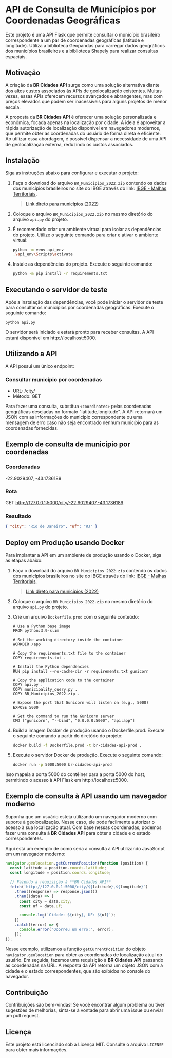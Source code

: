 # API de Consulta de Municípios por Coordenadas Geográficas

Este projeto é uma API Flask que permite consultar o município brasileiro correspondente a um par de coordenadas geográficas (latitude e longitude). Utiliza a biblioteca Geopandas para carregar dados geográficos dos municípios brasileiros e a biblioteca Shapely para realizar consultas espaciais.

## Motivação

A criação da **BR Cidades API** surge como uma solução alternativa diante dos altos custos associados às APIs de geolocalização existentes. Muitas vezes, essas APIs oferecem recursos avançados e abrangentes, mas com preços elevados que podem ser inacessíveis para alguns projetos de menor escala.

A proposta da **BR Cidades API** é oferecer uma solução personalizada e econômica, focada apenas na localização por cidade. A ideia é aproveitar a rápida autorização de localização disponível em navegadores modernos, que permite obter as coordenadas do usuário de forma direta e eficiente. Ao utilizar essa abordagem, é possível dispensar a necessidade de uma API de geolocalização externa, reduzindo os custos associados.

## Instalação

Siga as instruções abaixo para configurar e executar o projeto:

1. Faça o download do arquivo `BR_Municipios_2022.zip` contendo os dados dos municípios brasileiros no site do IBGE através do link: [IBGE - Malhas Territoriais](https://www.ibge.gov.br/geociencias/organizacao-do-territorio/malhas-territoriais/15774-malhas.html).

   > [Link direto para municípios (2022)](https://geoftp.ibge.gov.br/organizacao_do_territorio/malhas_territoriais/malhas_municipais/municipio_2022/Brasil/BR/BR_Municipios_2022.zip)

2. Coloque o arquivo `BR_Municipios_2022.zip` no mesmo diretório do arquivo `api.py` do projeto.

3. É recomendado criar um ambiente virtual para isolar as dependências do projeto. Utilize o seguinte comando para criar e ativar o ambiente virtual:

   ```bash
   python -m venv api_env
   .\api_env\Scripts\activate
   ```

4. Instale as dependências do projeto. Execute o seguinte comando:

   ```bash
   python -m pip install -r requirements.txt
   ```

## Executando o servidor de teste

Após a instalação das dependências, você pode iniciar o servidor de teste para consultar os municípios por coordenadas geográficas. Execute o seguinte comando:

```bash
python api.py
```

O servidor será iniciado e estará pronto para receber consultas. A API estará disponível em http://localhost:5000.

## Utilizando a API

A API possui um único endpoint:

### Consultar município por coordenadas

- URL: /city/<coordinates>
- Método: GET

Para fazer uma consulta, substitua `<coordinates>` pelas coordenadas geográficas desejadas no formato "latitude,longitude". A API retornará um JSON com as informações do município correspondente ou uma mensagem de erro caso não seja encontrado nenhum município para as coordenadas fornecidas.

## Exemplo de consulta de município por coordenadas

### Coordenadas

-22.9029407, -43.1736189

### Rota

GET http://127.0.0.1:5000/city/-22.9029407,-43.1736189

### Resultado

```json
{ "city": "Rio de Janeiro", "uf": "RJ" }
```

## Deploy em Produção usando Docker

Para implantar a API em um ambiente de produção usando o Docker, siga as etapas abaixo:

1. Faça o download do arquivo `BR_Municipios_2022.zip` contendo os dados dos municípios brasileiros no site do IBGE através do link: [IBGE - Malhas Territoriais](https://www.ibge.gov.br/geociencias/organizacao-do-territorio/malhas-territoriais/15774-malhas.html).

   > [Link direto para municípios (2022)](https://geoftp.ibge.gov.br/organizacao_do_territorio/malhas_territoriais/malhas_municipais/municipio_2022/Brasil/BR/BR_Municipios_2022.zip)

2. Coloque o arquivo `BR_Municipios_2022.zip` no mesmo diretório do arquivo `api.py` do projeto.

3. Crie um arquivo `Dockerfile.prod` com o seguinte conteúdo:

   ```docker
   # Use a Python base image
   FROM python:3.9-slim

   # Set the working directory inside the container
   WORKDIR /app

   # Copy the requirements.txt file to the container
   COPY requirements.txt .

   # Install the Python dependencies
   RUN pip install --no-cache-dir -r requirements.txt gunicorn

   # Copy the application code to the container
   COPY api.py .
   COPY municipality_query.py .
   COPY BR_Municipios_2022.zip .

   # Expose the port that Gunicorn will listen on (e.g., 5000)
   EXPOSE 5000

   # Set the command to run the Gunicorn server
   CMD ["gunicorn", "--bind", "0.0.0.0:5000", "api:app"]

   ```

4. Build a imagem Docker de produção usando o Dockerfile.prod. Execute o seguinte comando a partir do diretório do projeto:

   ```bash
   docker build -f Dockerfile.prod -t br-cidades-api-prod .
   ```

5. Execute o servidor Docker de produção. Execute o seguinte comando:

   ```bash
   docker run -p 5000:5000 br-cidades-api-prod
   ```

Isso mapeia a porta 5000 do contêiner para a porta 5000 do host, permitindo o acesso à API Flask em http://localhost:5000.

## Exemplo de consulta à API usando um navegador moderno

Suponha que um usuário esteja utilizando um navegador moderno com suporte à geolocalização. Nesse caso, ele pode facilmente autorizar o acesso à sua localização atual. Com base nessas coordenadas, podemos fazer uma consulta à **BR Cidades API** para obter a cidade e o estado correspondentes.

Aqui está um exemplo de como seria a consulta à API utilizando JavaScript em um navegador moderno:

```javascript
navigator.geolocation.getCurrentPosition(function (position) {
  const latitude = position.coords.latitude;
  const longitude = position.coords.longitude;

  // Fazendo a requisição à **BR Cidades API**
  fetch(`http://127.0.0.1:5000/city/${latitude},${longitude}`)
    .then((response) => response.json())
    .then((data) => {
      const city = data.city;
      const uf = data.uf;

      console.log(`Cidade: ${city}, UF: ${uf}`);
    })
    .catch((error) => {
      console.error("Ocorreu um erro:", error);
    });
});
```

Nesse exemplo, utilizamos a função `getCurrentPosition` do objeto `navigator.geolocation` para obter as coordenadas de localização atual do usuário. Em seguida, fazemos uma requisição à **BR Cidades API** passando as coordenadas na URL. A resposta da API retorna um objeto JSON com a cidade e o estado correspondentes, que são exibidos no console do navegador.

## Contribuição

Contribuições são bem-vindas! Se você encontrar algum problema ou tiver sugestões de melhorias, sinta-se à vontade para abrir uma issue ou enviar um pull request.

## Licença

Este projeto está licenciado sob a Licença MIT. Consulte o arquivo `LICENSE` para obter mais informações.
